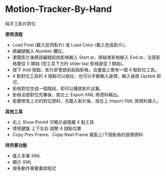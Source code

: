 Motion-Tracker-By-Hand
======================

純手工影片對位

**使用流程**

- Load Final (載入挖洞影片) 或 Load Color (載入色版影片)。
- 將編號輸入 Number 欄位。
- 瀏覽影片後將該編號起始影格輸入 Start at，將結束影格輸入 End at，注意影格要從 0 開始 (但工具下方的 slider bar 影格是從 1 開始)。
- 按下 Add 按鈕，影片即會跳到起始影格，且畫面上會有一個 4 點對位工具。
- 4 點對位工具的 4 個點可以拖拉，也可以手動輸入座標，輸入後按 Update 即可。
- 影格對位完成一個階段，即可以播放影片試看。
- 影格全部對位完畢後，按左上 Export XML 將資料輸出。
- 若要修改上次的對位資料，先載入影片後，按左上 Import XML 將資料匯入。

**其他工具**

- 右上 Show Point4 可顯示或隱藏 4 點工具
- 使用鍵盤 上下左右 調整 4 個點位置
- Copy Prev Frame、Copy Next Frame 複製上/下個影格的座標資料

**待完善功能**

- 匯入多筆 XML
- 顯示 XML
- 很多動作需要重啟程式